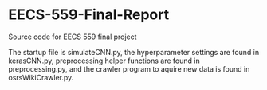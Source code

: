 # EECS-559-Final-Report
Source code for EECS 559 final project 

The startup file is simulateCNN.py, the hyperparameter settings are found in kerasCNN.py, preprocessing helper functions are found in preprocessing.py, and the crawler program to aquire new data is found in osrsWikiCrawler.py.
